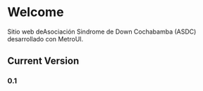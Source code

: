 # Welcome

Sitio web deAsociación Sindrome de Down Cochabamba (ASDC) desarrollado con MetroUI.

## Current Version

### 0.1
